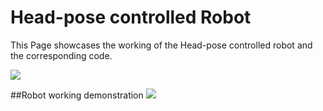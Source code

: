 # Head-pose controlled Robot
This Page showcases the working of the Head-pose controlled robot and the corresponding code.

![](https://github.com/tarunmadhira/Head-pose__controlled_Robot/blob/master/IMG_20191006_181805.jpg)

##Robot working demonstration 
![](https://github.com/tarunmadhira/Head-pose__controlled_Robot/blob/master/ezgif.com-video-to-gif.gif)


